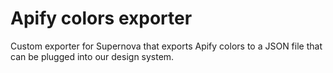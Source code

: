 # Apify colors exporter

Custom exporter for Supernova that exports Apify colors to a JSON file that can be plugged into our design system.
